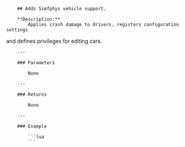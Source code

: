         ## Adds Simfphys vehicle support.

        **Description:**
            Applies crash damage to drivers, registers configuration settings
and defines privileges for editing cars.

        ---

        ### Parameters

            None

        ---

        ### Returns

            None

        ---

        ### Example

            ```lua
            ```

